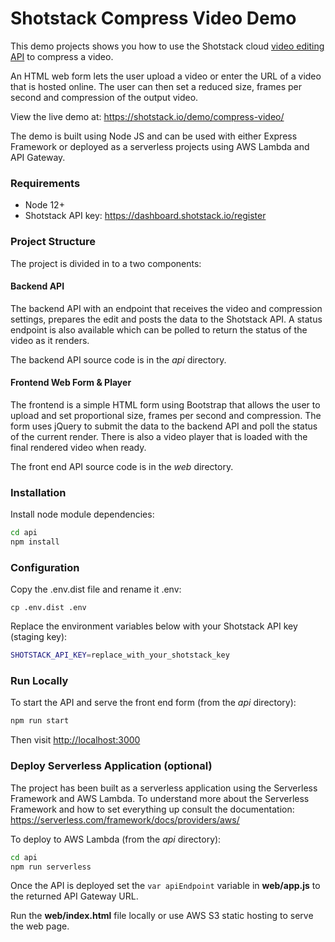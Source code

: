 # Shotstack Compress Video Demo

This demo projects shows you how to use the Shotstack cloud [video editing API](https://shotstack.io) to compress a video.

An HTML web form lets the user upload a video or enter the URL of a video that is hosted online. The user can then set
a reduced size, frames per second and compression of the output video.

View the live demo at: https://shotstack.io/demo/compress-video/

The demo is built using Node JS and can be used with either Express Framework or deployed as a serverless projects using
AWS Lambda and API Gateway.

### Requirements

- Node 12+
- Shotstack API key: https://dashboard.shotstack.io/register

### Project Structure

The project is divided in to a two components:

#### Backend API

The backend API with an endpoint that receives the video and compression settings, prepares the edit and posts the data
to the Shotstack API. A status endpoint is also available which can be polled to return the status of the video as it
renders.

The backend API source code is in the _api_ directory.

#### Frontend Web Form & Player

The frontend is a simple HTML form using Bootstrap that allows the user to upload and set proportional size, frames per
second and compression. The form uses jQuery to submit the data to the backend API and poll the status of the current render.
There is also a video player that is loaded with the final rendered video when ready.

The front end API source code is in the _web_ directory.

### Installation

Install node module dependencies:

```bash
cd api
npm install
```

### Configuration

Copy the .env.dist file and rename it .env:

```
cp .env.dist .env
```

Replace the environment variables below with your Shotstack API key (staging key):

```bash
SHOTSTACK_API_KEY=replace_with_your_shotstack_key
```

### Run Locally

To start the API and serve the front end form (from the _api_ directory):

```bash
npm run start
```

Then visit [http://localhost:3000](http://localhost:3000)


### Deploy Serverless Application (optional)

The project has been built as a serverless application using the Serverless Framework 
and AWS Lambda. To understand more about the Serverless Framework and how to set 
everything up consult the documentation: https://serverless.com/framework/docs/providers/aws/

To deploy to AWS Lambda (from the _api_ directory):

```bash
cd api
npm run serverless
```

Once the API is deployed set the `var apiEndpoint` variable in **web/app.js** to the returned
API Gateway URL.

Run the **web/index.html** file locally or use AWS S3 static hosting to serve the web page.
